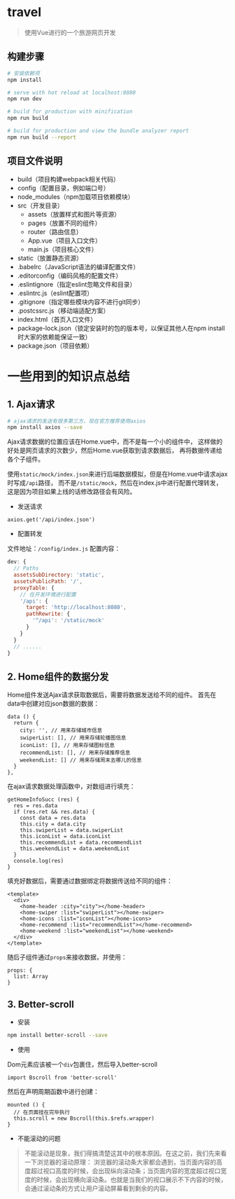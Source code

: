 # travel

> 使用Vue进行的一个旅游网页开发

## 构建步骤

``` bash
# 安装依赖项
npm install

# serve with hot reload at localhost:8080
npm run dev

# build for production with minification
npm run build

# build for production and view the bundle analyzer report
npm run build --report
```

## 项目文件说明
- build（项目构建webpack相关代码）
- config（配置目录，例如端口号）
- node_modules（npm加载项目依赖模块）
- src（开发目录）
  - assets（放置样式和图片等资源）
  - pages（放置不同的组件）
  - router（路由信息）
  - App.vue（项目入口文件）
  - main.js（项目核心文件）
- static（放置静态资源）
- .babelrc（JavaScript语法的编译配置文件）
- .editorconfig（编码风格的配置文件）
- .eslintignore（指定eslint忽略文件和目录）
- .eslintrc.js（eslint配置项）
- .gitignore（指定哪些模块内容不进行git同步）
- .postcssrc.js（移动端适配方案）
- index.html（首页入口文件）
- package-lock.json（锁定安装时的包的版本号，以保证其他人在npm install时大家的依赖能保证一致）
- package.json（项目依赖）

# 一些用到的知识点总结
## 1. Ajax请求
```bash
# ajax请求的发送有很多第三方，现在官方推荐使用axios
npm install axios --save
```
Ajax请求数据的位置应该在Home.vue中，而不是每一个小的组件中，
这样做的好处是网页请求的次数少，然后Home.vue获取到请求数据后，
再将数据传递给各个子组件。

使用`static/mock/index.json`来进行后端数据模拟，但是在Home.vue中请求ajax时写成`/api`路径，
而不是`/static/mock`，然后在index.js中进行配置代理转发，这是因为项目如果上线的话修改路径会有风险。
- 发送请求
```vue
axios.get('/api/index.json')
```
- 配置转发

文件地址：`/config/index.js`
配置内容：
```javascript
dev: {
  // Paths
  assetsSubDirectory: 'static',
  assetsPublicPath: '/',
  proxyTable: {
    // 在开发环境进行配置
    '/api': {
      target: 'http://localhost:8080',
      pathRewrite: {
        '^/api': '/static/mock'
      }
    }
  }
  // ......
}
```

## 2. Home组件的数据分发
Home组件发送Ajax请求获取数据后，需要将数据发送给不同的组件。
首先在data中创建对应json数据的数据：
```vue
data () {
  return {
    city: '', // 用来存储城市信息
    swiperList: [], // 用来存储轮播图信息
    iconList: [], // 用来存储图标信息
    recommendList: [], // 用来存储推荐信息
    weekendList: [] // 用来存储周末去哪儿的信息
  }
},
```
在ajax请求数据处理函数中，对数组进行填充：
```vue
getHomeInfoSucc (res) {
  res = res.data
  if (res.ret && res.data) {
    const data = res.data
    this.city = data.city
    this.swiperList = data.swiperList
    this.iconList = data.iconList
    this.recommendList = data.recommendList
    this.weekendList = data.weekendList
  }
  console.log(res)
}
```
填充好数据后，需要通过数据绑定将数据传送给不同的组件：
```vue
<template>
  <div>
    <home-header :city="city"></home-header>
    <home-swiper :list="swiperList"></home-swiper>
    <home-icons :list="iconList"></home-icons>
    <home-recommend :list="recommendList"></home-recommend>
    <home-weekend :list="weekendList"></home-weekend>
  </div>
</template>
```
随后子组件通过`props`来接收数据，并使用：
```vue
props: {
  list: Array
}
```
## 3. Better-scroll
- 安装
```bash
npm install better-scroll --save
```
- 使用

Dom元素应该被一个`div`包裹住，然后导入better-scroll
```vue
import Bscroll from 'better-scroll'
```
然后在声明周期函数中进行创建：
```vue
mounted () {
  // 在页面挂在完毕执行
  this.scroll = new Bscroll(this.$refs.wrapper)
}
```
- 不能滚动的问题

> 不能滚动是现象，我们得搞清楚这其中的根本原因。在这之前，我们先来看一下浏览器的滚动原理： 浏览器的滚动条大家都会遇到，当页面内容的高度超过视口高度的时候，会出现纵向滚动条；当页面内容的宽度超过视口宽度的时候，会出现横向滚动条。也就是当我们的视口展示不下内容的时候，会通过滚动条的方式让用户滚动屏幕看到剩余的内容。

